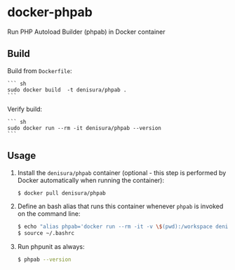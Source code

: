 docker-phpab
============

Run PHP Autoload Builder (phpab) in Docker container

Build
--------------------

Build from `Dockerfile`:

    ``` sh
    sudo docker build  -t denisura/phpab .
    ```

Verify build:

    ``` sh
    sudo docker run --rm -it denisura/phpab --version
    ```

Usage
--------------------

1. Install the `denisura/phpab` container (optional - this step is performed by Docker automatically when running the container):

    ``` sh
    $ docker pull denisura/phpab
    ```

2. Define an bash alias that runs this container whenever `phpab` is invoked on the command line:

	``` sh
	$ echo "alias phpab='docker run --rm -it -v \$(pwd):/workspace denisura/phpab'" >> ~/.bashrc
	$ source ~/.bashrc
	```

3. Run phpunit as always:

	``` sh
	$ phpab --version
	```